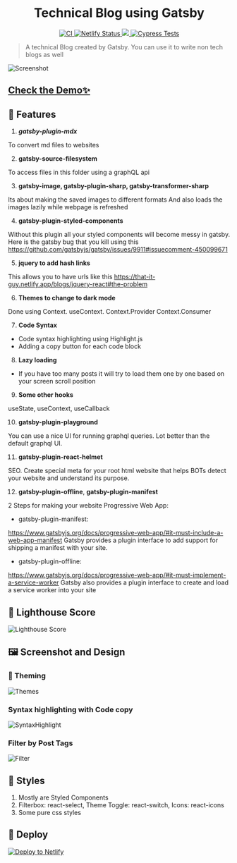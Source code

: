 <h1 align="center">
  Technical Blog using Gatsby
</h1>

<p align="center">
  <a href="https://github.com/ayonious/that-it-guy-tech-blog/actions">
    <img alt="CI" src="https://github.com/ayonious/that-it-guy-tech-blog/workflows/CI/badge.svg">
  </a>
  <a href="https://app.netlify.com/sites/that-it-guy/deploys">
    <img alt="Netlify Status" src="https://api.netlify.com/api/v1/badges/e15f1837-6f79-42fe-98f4-59016ed63297/deploy-status">
  </a>
  <a href="https://codecov.io/gh/ayonious/that-it-guy-tech-blog" > 
    <img src="https://codecov.io/gh/ayonious/that-it-guy-tech-blog/branch/master/graph/badge.svg?token=XH2SA0T5J8"/> 
  </a>
  <a href="https://github.com/ayonious/that-it-guy-tech-blog/actions/workflows/cypress.yml">
    <img alt="Cypress Tests" src="https://github.com/ayonious/that-it-guy-tech-blog/actions/workflows/cypress.yml/badge.svg">
  </a>
</p>

> A technical Blog created by Gatsby. You can use it to write non tech blogs as well

![Screenshot](https://cdn.jsdelivr.net/gh/ayonious/that-it-guy-tech-blog@master/DocumentationAssets/front.page.4.png)

## [Check the Demo✨](https://that-it-guy.netlify.app)

## 🎁 Features

1.  ***gatsby-plugin-mdx***

To convert md files to websites

2. **gatsby-source-filesystem**

To access files in this folder using a graphQL api

3. **gatsby-image, gatsby-plugin-sharp, gatsby-transformer-sharp**

Its about making the saved images to different formats
And also loads the images lazily while webpage is refreshed

4. **gatsby-plugin-styled-components**

Without this plugin all your styled components will become messy in gatsby.
Here is the gatsby bug that you kill using this
https://github.com/gatsbyjs/gatsby/issues/9911#issuecomment-450099671

5. **jquery to add hash links**

This allows you to have urls like this
https://that-it-guy.netlify.app/blogs/jquery-react#the-problem

6. **Themes to change to dark mode**

Done using Context. useContext. Context.Provider Context.Consumer

7. **Code Syntax**

- Code syntax highlighting using Highlight.js
- Adding a copy button for each code block

8. **Lazy loading**

- If you have too many posts it will try to load them one by one based on your screen scroll position

9. **Some other hooks**

useState, useContext, useCallback

10. **gatsby-plugin-playground**

You can use a nice UI for running graphql queries. Lot better than the default graphql UI.

11. **gatsby-plugin-react-helmet**

SEO. Create special meta for your root html website that helps BOTs detect your website and understand its purpose.

12. **gatsby-plugin-offline**, **gatsby-plugin-manifest**

2 Steps for making your website Progressive Web App:

- gatsby-plugin-manifest:

https://www.gatsbyjs.org/docs/progressive-web-app/#it-must-include-a-web-app-manifest
Gatsby provides a plugin interface to add support for shipping a manifest with your site.

- gatsby-plugin-offline:

https://www.gatsbyjs.org/docs/progressive-web-app/#it-must-implement-a-service-worker
Gatsby also provides a plugin interface to create and load a service worker into your site

## 💯 Lighthouse Score

![Lighthouse Score](DocumentationAssets/lighthouse2.png)

## 🖼 Screenshot and Design

### 🎨 Theming

![Themes](https://cdn.jsdelivr.net/gh/ayonious/that-it-guy-tech-blog@master/DocumentationAssets/themes.1.png)

### Syntax highlighting with Code copy

![SyntaxHighlight](https://cdn.jsdelivr.net/gh/ayonious/that-it-guy-tech-blog@master/DocumentationAssets/syntax.highlighting.png)

### Filter by Post Tags

![Filter](https://cdn.jsdelivr.net/gh/ayonious/that-it-guy-tech-blog@master/DocumentationAssets/filter.1.png)

## 💄 Styles

1. Mostly are Styled Components
2. Filterbox: react-select, Theme Toggle: react-switch, Icons: react-icons
3. Some pure css styles

## 🚀 Deploy

[![Deploy to Netlify](https://www.netlify.com/img/deploy/button.svg)](https://app.netlify.com/start/deploy?repository=https://github.com/ayonious/that-it-guy-tech-blog)
